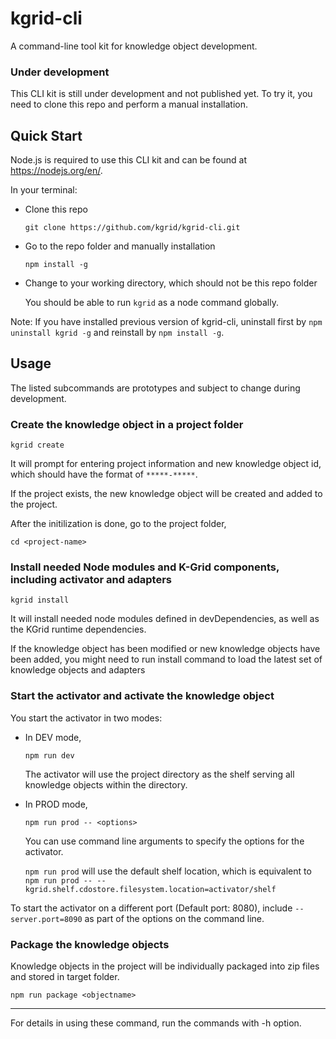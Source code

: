 # kgrid-cli

A command-line tool kit for knowledge object development.

### Under development

This CLI kit is still under development and not published yet. To try it, you need to clone this repo and perform a manual installation.

## Quick Start

Node.js is required to use this CLI kit and can be found at https://nodejs.org/en/.

In your terminal:
- Clone this repo

  ` git clone https://github.com/kgrid/kgrid-cli.git `

- Go to the repo folder and manually installation

    `npm install -g`

- Change to your working directory, which should not be this repo folder

    You should be able to run `kgrid` as a node command globally.

Note: If you have installed previous version of kgrid-cli, uninstall first by `npm uninstall kgrid -g` and reinstall by `npm install -g`.



## Usage

The listed subcommands are prototypes and subject to change during development.


### Create the knowledge object in a project folder

`kgrid create `

It will prompt for entering project information and new knowledge object id, which should have the format of `*****-*****`.

If the project exists, the new knowledge object will be created and added to the project.

After the initilization is done, go to the project folder,

`cd <project-name>`



### Install needed Node modules and K-Grid components, including activator and adapters

` kgrid install `

It will install needed node modules defined in devDependencies, as well as the KGrid runtime dependencies.

If the knowledge object has been modified or new knowledge objects have been added, you might need to run install command to load the latest set of knowledge objects and adapters



### Start the activator and activate the knowledge object

You start the activator in two modes:

 - In DEV mode,

    ` npm run dev `

    The activator will use the project directory as the shelf serving all knowledge objects within the directory.

- In PROD mode,

    `npm run prod -- <options>`

    You can use command line arguments to specify the options for the activator.

    `npm run prod` will use the default shelf location, which is equivalent to `npm run prod -- --kgrid.shelf.cdostore.filesystem.location=activator/shelf`

To start the activator on a different port (Default port: 8080), include ` --server.port=8090 ` as part of the options on the command line.



### Package the knowledge objects

Knowledge objects in the project will be individually packaged into zip files and stored in target folder.

  ` npm run package <objectname> `

---

For details in using these command, run the commands with -h option.
